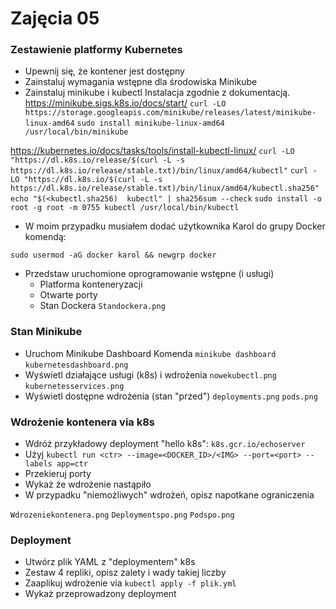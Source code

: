 # Zajęcia 05

### Zestawienie platformy Kubernetes

* Upewnij się, że kontener jest dostępny
* Zainstaluj wymagania wstępne dla środowiska Minikube
* Zainstaluj minikube i kubectl
Instalacja zgodnie z dokumentacją.
https://minikube.sigs.k8s.io/docs/start/
`curl -LO https://storage.googleapis.com/minikube/releases/latest/minikube-linux-amd64`
		`sudo install minikube-linux-amd64 /usr/local/bin/minikube`

https://kubernetes.io/docs/tasks/tools/install-kubectl-linux/
`curl -LO "https://dl.k8s.io/release/$(curl -L -s https://dl.k8s.io/release/stable.txt)/bin/linux/amd64/kubectl"`
`curl -LO "https://dl.k8s.io/$(curl -L -s https://dl.k8s.io/release/stable.txt)/bin/linux/amd64/kubectl.sha256"`
`echo "$(<kubectl.sha256)  kubectl" | sha256sum --check`
`sudo install -o root -g root -m 0755 kubectl /usr/local/bin/kubectl`

* W moim przypadku musiałem dodać użytkownika Karol do grupy Docker komendą:

`sudo usermod -aG docker karol && newgrp docker`

* Przedstaw uruchomione oprogramowanie wstępne (i usługi)
  * Platforma konteneryzacji
  * Otwarte porty
  * Stan Dockera
  `Standockera.png`

### Stan Minikube
* Uruchom Minikube Dashboard
Komenda `minikube dashboard`
`kubernetesdashboard.png`
* Wyświetl działające usługi (k8s) i wdrożenia
`nowekubectl.png`
`kubernetesservices.png`
* Wyświetl dostępne wdrożenia (stan "przed")
`deployments.png`
`pods.png`

### Wdrożenie kontenera via k8s
* Wdróż przykładowy deployment "hello k8s": ```k8s.gcr.io/echoserver```
* Użyj ```kubectl run <ctr> --image=<DOCKER_ID>/<IMG> --port=<port> --labels app=ctr```
* Przekieruj porty
* Wykaż że wdrożenie nastąpiło
* W przypadku "niemożliwych" wdrożeń, opisz napotkane ograniczenia

`Wdrozeniekontenera.png`
`Deploymentspo.png`
`Podspo.png`

### Deployment
* Utwórz plik YAML z "deploymentem" k8s
* Zestaw 4 repliki, opisz zalety i wady takiej liczby
* Zaaplikuj wdrożenie via ```kubectl apply -f plik.yml```
* Wykaż przeprowadzony deployment
